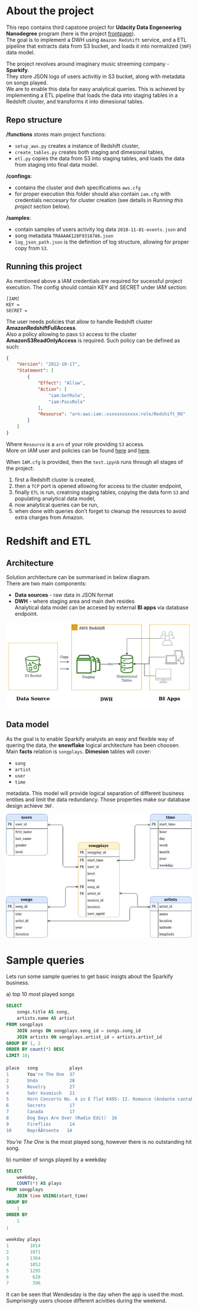 # About the project

This repo contains third capstone project for **Udacity Data Engeneering Nanodegree** program (here is the project [frontpage](https://www.udacity.com/course/data-engineer-nanodegree--nd027)).\
The goal is to implement a DWH using `Amazon Redshift` service, and a ETL pipeline that extracts data from S3 bucket, and loads it into normalized (`3NF`) data model.

The project revolves around imaginary music streeming company - **Sparkify**.\
They store JSON logs of users activitiy in S3 bucket, along with metadata on songs played.\
We are to enable this data for easy analytical queries. This is achieved by implementing a ETL pipeline that loads the data into staging tables in a Redshift cluster, and transforms it into dimesional tables.

## Repo structure

**/functions** stores main project functions:
* `setup_aws.py` creates a instance of Redshift cluster,
* `create_tables.py` creates both staging and dimesional tables,
* `etl.py` copies the data from S3 into staging tables, and loads the data from staging into final data model.

**/confings**:
* contains the cluster and dwh specifications `aws.cfg`
* for proper execution this folder should also contain `iam.cfg` with credentials neccesary for cluster creation (see details in _Running this project_ section below).

**/samples**:
* contain samples of users activity log data `2018-11-01-events.json` and 
* song metadata `TRAAAAK128F9318786.json`
* `log_json_path.json` is the definition of log structure, allowing for proper copy from `S3`.

## Running this project

As mentioned above a IAM credentials are required for sucessful project execution. The config should contain KEY and SECRET under IAM section:
```
[IAM]
KEY = 
SECRET = 
```

The user needs policies that allow to handle Redshift cluster **AmazonRedshiftFullAccess**.\
Also a policy allowing to pass `S3` access to the cluster **AmazonS3ReadOnlyAccess** is required. Such policy can be defined as such:
```json
{
    "Version": "2012-10-17",
    "Statement": [
        {
            "Effect": "Allow",
            "Action": [
                "iam:GetRole",
                "iam:PassRole"
            ],
            "Resource": "arn:aws:iam::xxxxxxxxxxxx:role/Redshift_RO"
        }
    ]
}
```
Where `Resource` is a `arn` of your role providing `S3` access.\
More on IAM user and policies can be found [here](https://aws.amazon.com/iam/) and [here](https://docs.aws.amazon.com/IAM/latest/UserGuide/access_policies.html).

When `IAM.cfg` is provided, then the `test.ipynb` runs through all stages of the project:
1) first a Redshift cluster is created,
2) then a `TCP` port is opened allowing for access to the cluster endpoint,
3) finally `ETL` is run, creatning staging tables, copying the data form `S3` and populating analytical data model,
4) now analytical queries can be run,
5) when done with queries don't forget to cleanup the resources to avoid extra charges from Amazon.

# Redshift and ETL

## Architecture

Solution architecture can be summarised in below diagram. \
There are two main components: 
* **Data sources** - raw data in JSON format
* **DWH** - where staging area and main dwh resides\
 Analytical data model can be accesed by external **BI apps** via database endpoint.

![Architecture](resources/arch_diagram.jpg)

## Data model

As the goal is to enable Sparkify analysts an easy and flexible way of quering the data, the **snowflake** logical architecture has been choosen.
Main **facts** relation is `songplays`.
**Dimesion** tables will cover:
* `song`
* `artist`
* `user`
* `time`

metadata. This model will provide logical separation of different business entities and limit the data redundancy. Those properties make our database design achieve `3NF`.

![Data model](resources/db_diagram.jpg)

# Sample queries

Lets run some sample queries to get basic insigts about the Sparkify business.

a) top 10 most played songs

```sql
SELECT
    songs.title AS song,
    artists.name AS artist
FROM songplays 
    JOIN songs ON songplays.song_id = songs.song_id
    JOIN artists ON songplays.artist_id = artists.artist_id
GROUP BY 1, 2
ORDER BY count(*) DESC
LIMIT 10;

place	song	        plays
1	    You're The One	37
2	    Undo	        28
3	    Revelry	        27
4	    Sehr kosmisch	21
5	    Horn Concerto No. 4 in E flat K495: II. Romance (Andante cantabile)	            19
6	    Secrets	        17
7	    Canada	        17
8	    Dog Days Are Over (Radio Edit)	16
9	    Fireflies	    14
10	    ReprÃÂ©sente	14
```

_You're The One_ is the most played song, however there is no outstanding hit song.


b) number of songs played by a weekday

```sql
SELECT 
    weekday, 
    COUNT(*) AS plays 
FROM songplays 
    JOIN time USING(start_time) 
GROUP BY
    1
ORDER BY
    1
;

weekday	plays
1	     1014
2	     1071
3	     1364
4	     1052
5	     1295
6	      628
7	      396
```
It can be seen that Wendesday is the day when the app is used the most. Sumprisingly users choose different acivities during the weekend.


